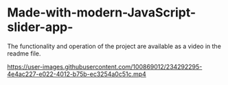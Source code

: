 # Made-with-modern-JavaScript-slider-app-
The functionality and operation of the project are available as a video in the readme file.


https://user-images.githubusercontent.com/100869012/234292295-4e4ac227-e022-4012-b75b-ec3254a0c51c.mp4

